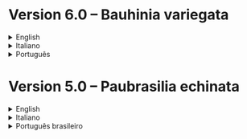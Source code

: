 # Version 6.0 – Bauhinia variegata

<details>
  <summary>English</summary>

  - New Adwaita++ folders styles: Synthwave ‘84, inspired by [Robb Ownen](https://github.com/robb0wen)'s [VSCode's Synthwave '84 theme](https://marketplace.visualstudio.com/items?itemName=RobbOwen.synthwave-vscode), TRON and Void Linux:

  <p align="center"><img src="images/changelog/6.0/anteprima-nuove-icone-di-cartelle.png" alt="New places icons"/></p>

  - Fuzziness of battery icons have been fixed (#34);

  <h2>New additions</h2>
  - Catfish (#38)
  - Compton (#38)
  - Figma (#38)
  - Fish (#38)
  - Fontforge (#38)
  - Glimpse
  - iPython (#38)
  - jgmenu (#38)
  - Kipi (#38)
  - Kitty (#38)
  - Kvantum (#38)
  - Microsoft Edge
  - Minecraft (#36)
  - Nitrogen (#38)
  - Nvim (#38)
  - Qalculate (#38)
  - Reaper (#36)
  - RFB (#38)
  - Signal Desktop (#38)
  - SQlite Browser (#38)
  - Swappy (#38)
  - Sxiv(#38)
  - Tor Browser (#38)
  - XFCE Clipman Plugin (#38)
  - XFCE Panel (#38)
  - Yad (#38)

  <h2>Updates and upgrades</h2>

  - Apps
    - Accessibility
    - Applications (GNOME Software, Ubuntu Software, etc.)
    - Asunder
    - Audex
    - Blender
    - Brasero
    - Calculator
    - Cheese
    - Currency (generic icon)
    - Devede
    - DVD95
    - DVDRip
    - DVDStyler
    - Epiphany
    - GNOME Tetravex
    - Goobox
    - GThumb
    - GTKPod
    - Image Viewer (generic icon)
    - Imagination
    - K3B
    - Keepassxc
    - Kid3
    - Kodi
    - Livepatch
    - Meld
    - Preferences Desktop Personal Directory
    - Preferences System Login
    - Rhythmbox
    - Ripperx
    - RSS
    - Shotwell
    - Sound Juicer
    - SoundConverter
    - User (generic icon)
    - Vim
    - xfburn
  - Devices:
    - gnome-dev-printer-new
    - media-flash-memory-stick
    - printer
  - Mimetypes
    - application-x-firmware
    - application-x-sharedlib
    - extension
  - Places:
    - user-trash-full
    - user-trash

  - Under the user’s demand, Adwaita++ Dark Colorful has been added (#37).

</details>

<details>
  <summary>Italiano</summary>

  - Nuovi stili di cartelle di Adwaita++: Synthwave '84, ispirato dal [tema Synthwave '84 di VSCode](https://marketplace.visualstudio.com/items?itemName=RobbOwen.synthwave-vscode) del [Robb Ownen](https://github.com/robb0wen), TRON e Void Linux:

  <p align="center"><img src="images/changelog/6.0/anteprima-nuove-icone-di-cartelle.png" alt="Nuove icone di cartelle"/></p>

  - La confusione di icone della batteria è stata corretta (#34);

  <h2>Nuove aggiunte</h2>
  - Catfish (#38)
  - Compton (#38)
  - Figma (#38)
  - Fish (#38)
  - Fontforge (#38)
  - Glimpse
  - iPython (#38)
  - jgmenu (#38)
  - Kipi (#38)
  - Kitty (#38)
  - Kvantum (#38)
  - Microsoft Edge
  - Minecraft (#36)
  - Nitrogen (#38)
  - Nvim (#38)
  - Panello di XFCE (#38)
  - Qalculate (#38)
  - Reaper (#36)
  - RFB (#38)
  - Signal Desktop (#38)
  - SQlite Browser (#38)
  - Swappy (#38)
  - Sxiv(#38)
  - Tor Browser (#38)
  - XFCE Clipman Plugin (#38)
  - Yad (#38)

  <h2>Aggiornate</h2>

  - Applicazioni
    - Accessibilità
    - Applicazioni (GNOME Software, Ubuntu Software, etc.)
    - Asunder
    - Audex
    - Blender
    - Brasero
    - Calculatore
    - Cheese
    - Devede
    - DVD95
    - DVDRip
    - DVDStyler
    - Epiphany
    - GNOME Tetravex
    - Goobox
    - GThumb
    - GTKPod
    - Image Viewer (Icona generica)
    - Imagination
    - K3B
    - Keepassxc
    - Kid3
    - Kodi
    - Livepatch
    - Meld
    - Moneta (Icona generica)
    - Preferenze di directory personale di desktop
    - Preferenze di sessione di sistema
    - Rhythmbox
    - Ripperx
    - RSS
    - Shotwell
    - Sound Juicer
    - SoundConverter
    - Utente (icona generica)
    - Vim
    - xfburn
  - Dispositivi:
    - gnome-dev-printer-new
    - media-flash-memory-stick
    - printer
  - Tipi di file
    - application-x-firmware
    - application-x-sharedlib
    - extension
  - Cartelle:
    - user-trash-full
    - user-trash

  - Sotto la domanda dell'utente, è stato aggiunto il nuovo tema Adwaita++ Scuro Colorato (#37).

</details>

<details>
  <summary>Português</summary>

  - Novos estilos de pastas de Adwaita++: Synthwave ‘84, inspirado pelo [tema Synthwave ‘84 do VSCode](https://marketplace.visualstudio.com/items?itemName=RobbOwen.synthwave-vscode) do [Robb Ownen](https://github.com/robb0wen), TRON e Void Linux:

  <p align="center"><img src="images/changelog/6.0/anteprima-nuove-icone-di-cartelle.png" alt="Novos ícones de pastas"/></p>

  - O desofque dos ícones da bateria foi corrigido (#34);

  <h2>Novas adições</h2>
  - Catfish (#38)
  - Compton (#38)
  - Figma (#38)
  - Fish (#38)
  - Fontforge (#38)
  - Glimpse
  - iPython (#38)
  - jgmenu (#38)
  - Kipi (#38)
  - Kitty (#38)
  - Kvantum (#38)
  - Microsoft Edge
  - Minecraft (#36)
  - Nitrogen (#38)
  - Nvim (#38)
  - Qalculate (#38)
  - Reaper (#36)
  - RFB (#38)
  - Signal Desktop (#38)
  - SQlite Browser (#38)
  - Swappy (#38)
  - Sxiv(#38)
  - Tor Browser (#38)
  - XFCE Clipman Plugin (#38)
  - XFCE Panel (#38)
  - Yad (#38)

  <h2>Atualizações.</h2>

  - Aplicativos
    - Acessibilidade
    - Applicativos (GNOME Software, Ubuntu Software, etc.)
    - Asunder
    - Audex
    - Blender
    - Brasero
    - Calculator
    - Cheese
    - Devede
    - DVD95
    - DVDRip
    - DVDStyler
    - Epiphany
    - GNOME Tetravex
    - Goobox
    - GThumb
    - GTKPod
    - Imagination
    - K3B
    - Keepassxc
    - Kid3
    - Kodi
    - Livepatch
    - Meld
    - Moeda (ícone genérico)
    - Preferências de diretório pessoal de desktop
    - Preferências de sessão do sistema
    - Rhythmbox
    - Ripperx
    - RSS
    - Shotwell
    - Sound Juicer
    - SoundConverter
    - Usuário (ícone genérico)
    - Vim
    - Visualizador de Imagens (ícone genérico)
    - xfburn
  - Dispositivos:
    - gnome-dev-printer-new
    - media-flash-memory-stick
    - printer
  - Tipos de arquivos
    - application-x-firmware
    - application-x-sharedlib
    - extension
  - Pastas:
    - user-trash-full
    - user-trash

  - Sob a demanda do usuário, Adwaita++ Escuro Colorido foi adicionado (#37).

</details>

# Version 5.0 – Paubrasilia echinata

<details>
  <summary>English</summary>

  From the version 5.0, each new version of Adwaita++ icons theme will be named after a tree or wood name in Latin. 

  * New Adwaita++ logotype, based on GNOME Project's original Adwaita icons theme logotype:

    <p align="center"><img src="images/logo-2020.svg" alt="logotype" height="120"/></p>

  * @gusbemacbe has upgrade the new battery design that GNOME Project developers did not upgrade for a decade!

    <p align="center"><img src="images/changelog/5.0/anteprima-ridesgno-di-batteria.png" alt="battery icons"/></p>

  * Increased from 2170 to 3009 apps icons!
  * @gusbemacbe has completed the full support for KDE and made more than 2 thousand beautiful Breeze icons in pure Adwaita++ style!

    <p align="center"><img src="images/changelog/5.0/anteprima-ridesgno-di-icone-di-breeze.png" alt="Breeze icons"/></p>

  * Added new 23 places icons:

    <p align="center"><img src="images/changelog/5.0/anteprima-nuove-icone-di-cartelle.png" alt="New places icons"/></p>
    
    * Android
    * Applications
    * AUR
    * Bitbucket
    * Configurations (for example: `.config`)
    * Design
    * Dictionaries
    * Fonts
    * FreeDesktop
    * Go programming language
    * Heroku
    * Intellij IDEA
    * Invoices
    * ISOs
    * JavaScript
    * Kotlin
    * Library
    * Logs
    * Maths
    * Nodejs
    * OneDrive
    * PHP
    * Python
    * Templates
    * VirtualBox
    * VSCode

  * A new colour of places icons, inspired by the latest Yaru’s places icons:

    <p align="center"><img src="images/changelog/5.0/anteprima-nuovo-colore-di-icone-di-cartelle.png" alt="New colour of places icons"/></p>

</details>

<details>
  <summary>Italiano</summary>

  Dalla versione 5.0, ogni nuova versione del tema delle icone di Adwaita++ avrà il nome di albero o legno in latino.

  * Nuovo logotipo dell'Adwaita++, basato sul logotipo originale del tema delle icone Adwaita del Progetto GNOME:

    <p align="center"><img src="images/logo-2020.svg" alt="logotipo" height="120"/></p>

  * @gusbemacbe ha aggiornato il nuovo design di nuova batteria che gli sviluppatori del Progetto GNOME non hanno aggiornato per un decennio!

    <p align="center"><img src="images/changelog/5.0/anteprima-ridesgno-di-batteria.png" alt="icone della batteria"/></p>

  * Aumentato da 2170 a 3009 icone di applicazioni!
  * @gusbemacbe ha completato il supporto completo per KDE e realizzato oltre 2 mila bellissime icone di KDE Breeze in puro stile di Adwaita++!

    <p align="center"><img src="images/changelog/5.0/anteprima-ridesgno-di-icone-di-breeze.png" alt="Icone di Breeze"/></p>

  * Aggiunte nuove 23 icone di cartelle:

    <p align="center"><img src="images/changelog/5.0/anteprima-nuove-icone-di-cartelle.png" alt="Nuove icone di cartelle"/></p>
    
    * Android
    * Applicazioni
    * AUR
    * Biblioteca
    * Bitbucket
    * Configurazioni/Impostazioni (ad esempio: `.config`)
    * Design
    * Dizionari
    * Fatture
    * Font
    * FreeDesktop
    * Heroku
    * Intellij IDEA
    * ISO
    * JavaScript
    * Kotlin
    * Linguaggio di programmazione GO
    * Log
    * Matematiche
    * Nodejs
    * OneDrive
    * PHP
    * Python
    * Template
    * VirtualBox
    * VSCode

  * Un nuovo colore delle icone delle cartelle, ispirato alle nuove icone di cartelle della ultimissima versione di Yaru del Canonical:

    <p align="center"><img src="images/changelog/5.0/anteprima-nuovo-colore-di-icone-di-cartelle.png" alt="Nuovo colore delle icone delle cartelle"/></p>

</details>

<details>
  <summary>Português brasileiro</summary>

  A partir da versão 5.0, cada nova versão do tema de ícones Adwaita++ terá o nome de árvore ou madeira em latim.

  * Novo logotipo do Adwaita++, baseado no logotipo original do tema de ícones Adwaita do Projeto GNOME:

    <p align="center"><img src="images/logo-2020.svg" alt="logótipo" height="120"/></p>

  * O @gusbemacbe atualizou o novo *design* da bateria que os desenvolvedores do Projeto GNOME não atualizaram há uma década!

    <p align="center"><img src="images/changelog/5.0/anteprima-ridesgno-di-batteria.png" alt="ícones de bateria"/></p>

  * Aumentou de 2170 para 3009 ícones de aplicativos!
  * O @gusbemacbe concluiu o suporte completo ao KDE e criou mais de 2 mil ícones bonitos do KDE Breeze no puro estilo de Adwaita++!

    <p align="center"><img src="images/changelog/5.0/anteprima-ridesgno-di-icone-di-breeze.png" alt="Ícones de Breeze"/></p>

  * Adicionados 23 novos ícones de pasta:

    <p align="center"><img src="images/changelog/5.0/anteprima-nuove-icone-di-cartelle.png" alt="Novos ícones de pasta"/></p>
    
    * Android
    * Aplicativos
    * AUR
    * Biblioteca
    * Bitbucket
    * Boletos/faturas
    * Configurações (por exemplo: `.config`)
    * *Design*
    * Dicionários
    * Fontes
    * FreeDesktop
    * Heroku
    * Intellij IDEA
    * ISOs
    * JavaScript
    * Kotlin
    * Linguagem de programação GO
    * Log
    * Matemática
    * Modelos
    * Nodejs
    * OneDrive
    * PHP
    * Python
    * VirtualBox
    * VSCode

  * Uma nova cor dos ícones de pastas, inspirada nos novos ícones de pasta da versão mais recente do Yaru da Canonical:

    <p align="center"><img src="images/changelog/5.0/anteprima-nuovo-colore-di-icone-di-cartelle.png" alt="Nuovo colore delle icone delle cartelle"/></p>

</details>
